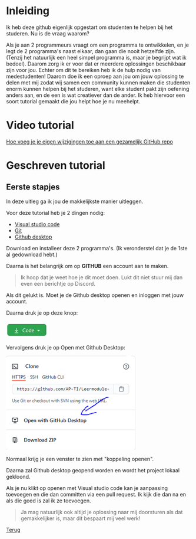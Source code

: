 # Inleiding

Ik heb deze github eigenlijk opgestart om studenten te helpen bij het studeren. Nu is de vraag waarom?

Als je aan 2 programmeurs vraagt om een programma te ontwikkelen, en je legt de 2 programma's naast elkaar, dan gaan die nooit hetzelfde zijn. (Tenzij het natuurlijk een heel simpel programma is, maar je begrijpt wat ik bedoel). Daarom zorg ik er voor dat er meerdere oplossingen beschikbaar zijn voor jou. Echter om dit te bereiken heb ik de hulp nodig van medestudenten! Daarom doe ik een oproep aan jou om jouw oplossing te delen met mij zodat wij samen een community kunnen maken die studenten enorm kunnen helpen bij het studeren, want elke student pakt zijn oefening anders aan, en de een is wat creatiever dan de ander. Ik heb hiervoor een soort tutorial gemaakt die jou helpt hoe je nu meehelpt.

# Video tutorial
[Hoe voeg je je eigen wijzigingen toe aan een gezamelijk GitHub repo](https://youtu.be/J053hmKcFag)
# Geschreven tutorial
## Eerste stapjes

In deze uitleg ga ik jou de makkelijkste manier uitleggen.

Voor deze tutorial heb je 2 dingen nodig:

- [Visual studio code](https://code.visualstudio.com/)
- [Git](https://git-scm.com/downloads)
- [Github desktop](https://desktop.github.com/)

Download en installeer deze 2 programma's. (Ik veronderstel dat je de 1ste al gedownload hebt.)

Daarna is het belangrijk om op **GITHUB** een account aan te maken.
> Ik hoop dat je weet hoe je dit moet doen. Lukt dit niet stuur mij dan even een berichtje op Discord.

Als dit gelukt is. Moet je de Github desktop openen en inloggen met jouw account.

Daarna druk je op deze knop:

![Code drukknop](./Index/Pictures/Code_drukknop.PNG)

Vervolgens druk je op Open met Github Desktop:

![GitHub Desktop](./Index/Pictures/Open_with_Github_Desktop.PNG)

Normaal krijg je een venster te zien met "koppeling openen".

Daarna zal Github desktop geopend worden en wordt het project lokaal gekloond.

Als je nu klikt op openen met Visual studio code kan je aanpassing toevoegen en die dan committen via een pull request. Ik kijk die dan na en als die goed is zal ik ze toevoegen.

> Ja mag natuurlijk ook altijd je oplossing naar mij doorsturen als dat gemakkelijker is, maar dit bespaart mij veel werk!

[Terug](/README.md)
